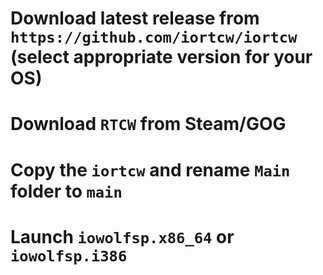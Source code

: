 # Download latest release from `https://github.com/iortcw/iortcw` (select appropriate version for your OS)
# Download `RTCW` from Steam/GOG
# Copy the `iortcw` and rename `Main` folder to `main`
# Launch `iowolfsp.x86_64` or `iowolfsp.i386`